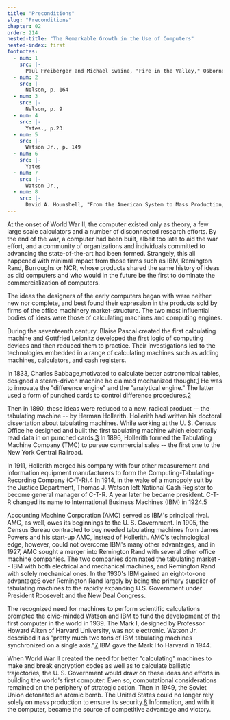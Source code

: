 ```yaml
---
title: "Preconditions"
slug: "Preconditions"
chapter: 02
order: 214
nested-title: "The Remarkable Growth in the Use of Computers"
nested-index: first
footnotes:
  - num: 1
    src: |-
      Paul Freiberger and Michael Swaine, "Fire in the Valley," Osborne/McGraw-Hill 1984, p. 3
  - num: 2
    src: |-
      Nelson, p. 164
  - num: 3
    src: |-
      Nelson, p. 9
  - num: 4
    src: |-
      Yates., p.23
  - num: 5
    src: |-
      Watson Jr., p. 149
  - num: 6
    src: |-
      Yates
  - num: 7
    src: |-
      Watson Jr.,
  - num: 8
    src: |-
      David A. Hounshell, "From the American System to Mass Production, 1800-1932," John Hopkins University Press 1984, p. 13
---
```


At the onset of World War II, the computer existed only as theory, a few large scale calculators and a number of disconnected research efforts. By the end of the war, a computer had been built, albeit too late to aid the war effort, and a community of organizations and individuals committed to advancing the state-of-the-art had been formed. Strangely, this all happened with minimal impact from those firms such as IBM, Remington Rand, Burroughs or NCR, whose products shared the same history of ideas as did computers and who would in the future be the first to dominate the commercialization of computers.

The ideas the designers of the early computers began with were neither new nor complete, and best found their expression in the products sold by firms of the office machinery market-structure. The two most influential bodies of ideas were those of calculating machines and computing engines.

During the seventeenth century. Blaise Pascal created the first calculating machine and Gottfried Leibnitz developed the first logic of computing devices and then reduced them to practice. Their investigations led to the technologies embedded in a range of calculating machines such as adding machines, calculators, and cash registers.

In 1833, Charles Babbage,motivated to calculate better astronomical tables, designed a steam-driven machine he claimed mechanized thought.<a name="fnloc1" href="#fn1">1</a> He was to innovate the "difference engine" and the "analytical engine." The latter used a form of punched cards to control difference procedures.<a name="fnloc2" href="#fn2">2</a> 

Then in 1890, these ideas were reduced to a new, radical product -- the tabulating machine -- by Herman Hollerith. Hollerith had written his doctoral dissertation about tabulating machines. While working at the U. S. Census Office he designed and built the first tabulating machine which electrically read data in on punched cards.<a name="fnloc3" href="#fn3">3</a> In 1896, Hollerith formed the Tabulating Machine Company (TMC) to pursue commercial sales -- the first one to the New York Central Railroad.

In 1911, Hollerith merged his company with four other measurement and information equipment manufacturers to form the Computing-Tabulating-Recording Company (C-T-R).<a name="fnloc4" href="#fn4">4</a> In 1914, in the wake of a monopoly suit by the Justice Department, Thomas J. Watson left National Cash Register to become general manager of C-T-R. A year later he became president. C-T-R changed its name to International Business Machines (IBM) in 1924.<a name="fnloc5" href="#fn5">5</a> 

Accounting Machine Corporation (AMC) served as IBM's principal rival. AMC, as well, owes its beginnings to the U. S. Government. In 1905, the Census Bureau contracted to buy needed tabulating machines from James Powers and his start-up AMC, instead of Hollerith. AMC's technological edge, however, could not overcome IBM's many other advantages, and in 1927, AMC sought a merger into Remington Rand with several other office machine companies. The two companies dominated the tabulating market -- IBM with both electrical and mechanical machines, and Remington Rand with solely mechanical ones. In the 1930's IBM gained an eight-to-one advantage<a name="fnloc6" href="#fn6">6</a> over Remington Rand largely by being the primary supplier of tabulating machines to the rapidly expanding U.S. Government under President Roosevelt and the New Deal Congress.

The recognized need for machines to perform scientific calculations prompted the civic-minded Watson and IBM to fund the development of the first computer in the world in 1939. The Mark I, designed by Professor Howard Aiken of Harvard University, was not electronic. Watson Jr. described it as "pretty much two tons of IBM tabulating machines synchronized on a single axis."<a name="fnloc7" href="#fn7">7</a> IBM gave the Mark I to Harvard in 1944.

When World War II created the need for better "calculating" machines to make and break encryption codes as well as to calculate ballistic trajectories, the U. S. Government would draw on these ideas and efforts in building the world's first computer. Even so, computational considerations remained on the periphery of strategic action. Then in 1949, the Soviet Union detonated an atomic bomb. The United States could no longer rely solely on mass production to ensure its security.<a name="fnloc8" href="#fn8">8</a> Information, and with it the computer, became the source of competitive advantage and victory.

